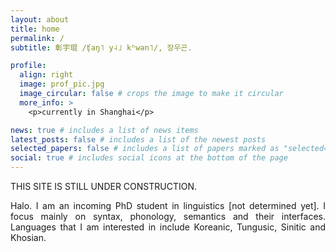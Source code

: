 ```yaml
---
layout: about
title: home
permalink: /
subtitle: 彰宇琨 /ʧaŋ˥ y˨˩ kʰwən˥/, 장우곤.

profile:
  align: right
  image: prof_pic.jpg
  image_circular: false # crops the image to make it circular
  more_info: >
    <p>currently in Shanghai</p>

news: true # includes a list of news items
latest_posts: false # includes a list of the newest posts
selected_papers: false # includes a list of papers marked as "selected={true}"
social: true # includes social icons at the bottom of the page
---
```


THIS SITE IS STILL UNDER CONSTRUCTION.

<p align="justify">
Halo. I am an incoming PhD student in linguistics [not determined yet]. I focus mainly on syntax, phonology, semantics and their interfaces. Languages that I am interested in include Koreanic, Tungusic, Sinitic and Khosian.
</p>

